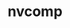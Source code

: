 ---
title: "nvcomp"
layout: cache
categories: [package, v2025.07.0]
meta: {"compilers": ["gcc@11.4.0"], "num_specs": 2, "num_specs_by_stack": {"e4s": 1, "e4s-neoverse-v2": 1, "root": 2}, "oss": ["ubuntu22.04"], "platforms": ["linux"], "stacks": ["e4s", "e4s-neoverse-v2", "root"], "targets": ["neoverse_v2", "x86_64_v3"], "versions": ["2.2.0"]}
spec_details: [{"compiler": "gcc@11.4.0", "hash": "vz5ug3gnab6cvethaws4bn3d45bgyvtk", "os": "ubuntu22.04", "platform": "linux", "size": "-", "stacks": ["e4s-neoverse-v2", "root"], "target": "neoverse_v2", "variants": ["build_system=cmake", "build_type=Release", "commit=3737f6e5028ed1887b0023ad0fc033e139d57574", "+cuda", "cuda_arch:=none", "generator=make", "~ipo"], "versions": ["2.2.0"]}, {"compiler": "gcc@11.4.0", "hash": "y3hjlcmfk46n2pdqcl57vx2jbyhwyf3s", "os": "ubuntu22.04", "platform": "linux", "size": "-", "stacks": ["e4s", "root"], "target": "x86_64_v3", "variants": ["build_system=cmake", "build_type=Release", "commit=3737f6e5028ed1887b0023ad0fc033e139d57574", "+cuda", "cuda_arch:=none", "generator=make", "~ipo"], "versions": ["2.2.0"]}]
---